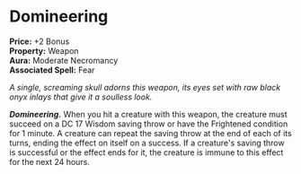 # Domineering

**Price:** +2 Bonus  
**Property:** Weapon  
**Aura:** Moderate Necromancy  
**Associated Spell:** Fear  

*A single, screaming skull adorns this weapon, its eyes set with raw black onyx inlays that give it a soulless look.*

***Domineering.*** When you hit a creature with this weapon, the creature must succeed on a DC 17 Wisdom saving throw or have the Frightened condition for 1 minute. A creature can repeat the saving throw at the end of each of its turns, ending the effect on itself on a success. If a creature's saving throw is successful or the effect ends for it, the creature is immune to this effect for the next 24 hours.